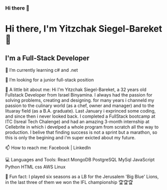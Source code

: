 ### Hi there 👋

<!--
**Yitzchak-SB/Yitzchak-SB** is a ✨ _special_ ✨ repository because its `README.md` (this file) appears on your GitHub profile.

Here are some ideas to get you started:

- 🔭 I’m currently working on ...
- 🌱 I’m currently learning ...
- 👯 I’m looking to collaborate on ...
- 🤔 I’m looking for help with ...
-  Ask me about ...
- 📫 How to reach me: ...
- 😄 Pronouns: ...
- ⚡ Fun fact: ...
-->

# Hi there, I'm Yitzchak Siegel-Bareket 👋
## I'm a Full-Stack Developer

🌱 I’m currently learning c# and .net

👯 I’m looking for a junior full-stack position


💬 A little bit about me:
Hi I'm Yitzchak Siegel-Bareket, a 32 years old Fullstack Developer from Israel Binyamina. I always had the passion for solving problems, creating and designing. for many years i channeld my passion to the culinary world (as a chef, owner and manager) and to the lituaray field (as a B.A. graduate). Last January i exprinced some coding, and since then i never looked back. I completed a FullStack bootcamp at ITC (Isreal Tech Chalenge) and had an amazing 3-month internship at Cellebrite in which i develped a whole program from scratch all the way to production. I belive that finding success is not a sprint but a marathon, so this is only the begining and i'm super exicted about my future.  

📫 How to reach me:
Facebook | LinkedIn


💻 Languages and Tools:
React MongoDB PostgreSQL MySql JavaScript Python HTML css AWS Linux 

🏈 Fun fact:
I played six seasons as a LB for the Jerusalem 'Big Blue' Lions, in the last three of them we won the IFL championship 🏆🏆🏆
